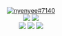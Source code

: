 <div align="center">
  <a href="https://discordapp.com/users/776749637826117699"><img src="https://img.shields.io/badge/Discord-d5d5d5?style=for-the-badge&logo=discord&logoColor=0A0209" alt="nyenyee#7140" >
  <br>
  <a href="https://www.facebook.com/anmolbaranwal"><img src="https://img.shields.io/badge/facebook-0A0209?style=for-the-badge&logo=facebook&logoColor=d5d5d5" ></a>
  <a href="https://youtube.com/itsnemoo"><img src="https://img.shields.io/badge/youtube-0A0209?style=for-the-badge&logo=youtube&logoColor=d5d5d5" ></a>
  <br>
  <a href="https://www.tiktok.com/"><img src="https://img.shields.io/badge/tiktok-d5d5d5?style=for-the-badge&logo=tiktok&logoColor=0A0209" /></a>
  <a href="https://facebook.com/Anmol-Baranwal"><img src="https://img.shields.io/badge/facebook-d5d5d5?style=for-the-badge&logo=facebook&logoColor=0A0209" /></a> 
  <a href="https://www.twitter.com/anmol-baranwal"><img src="https://img.shields.io/badge/twitter-d5d5d5?style=for-the-badge&logo=twitter&logoColor=0A0209" ></a>
</div>
